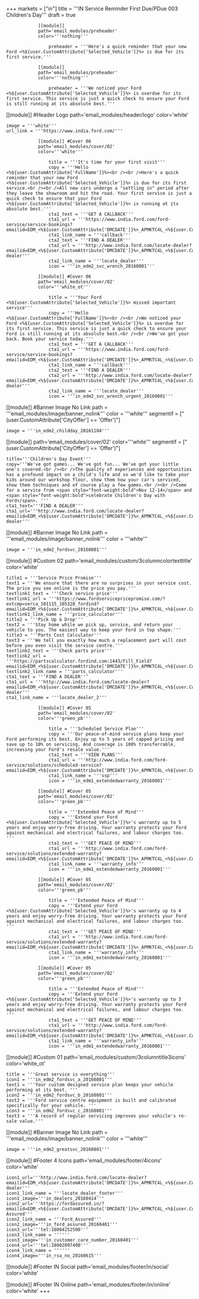 +++
markets = ["in"]
title = '''IN Service Reminder First Due/PDue 003 Children's Day'''
draft = true

				[[module]]
				path='email_modules/preheader'
				color='''nothing'''

					preheader = '''Here's a quick reminder that your new Ford <%${user.CustomAttribute['Selected_Vehicle']}%> is due for its first service.'''

				[[module]]
				path='email_modules/preheader'
				color='''nothing'''

					preheader = '''We noticed your Ford <%${user.CustomAttribute['Selected_Vehicle']}%> is overdue for its first service. This service is just a quick check to ensure your Ford is still running at its absolute best.'''

[[module]] #Header Logo
path='email_modules/header/logo'
color='white'

	image = '''white'''
	url_link = '''https://www.india.ford.com/'''

				[[module]] #Cover 06
				path='email_modules/cover/02'
				color='''white'''

					title = '''It's time for your first visit'''
					copy = '''Hello <%${user.CustomAttribute['FullName']}%><br /><br />Here's a quick reminder that your new Ford <%${user.CustomAttribute['Selected_Vehicle']}%> is due for its first service.<br /><br />All new cars undergo a "settling in" period after they leave the showroom and hit the road. Your first service is just a quick check to ensure that your Ford <%${user.CustomAttribute['Selected_Vehicle']}%> is running at its absolute best.'''
					cta1_text = '''GET A CALLBACK'''
					cta1_url = '''https://www.india.ford.com/ford-service/service-bookings?emailid=EDM_<%${user.CustomAttribute['DMCDATE']}%>_APMKTC4L_<%${user.CustomAttribute['DMCCAMPAIGN']}%>'''
					cta1_link_name = '''callback'''
					cta2_text = '''FIND A DEALER'''
					cta2_url = '''http://www.india.ford.com/locate-dealer?emailid=EDM_<%${user.CustomAttribute['DMCDATE']}%>_APMKTC4L_<%${user.CustomAttribute['DMCCAMPAIGN']}%>_locate-dealer'''
					cta2_link_name = '''locate_dealer'''
					icon = '''in_edm2_svc_wrench_20160801'''

				[[module]] #Cover 06
				path='email_modules/cover/02'
				color='''white_ot'''

					title = '''Your Ford <%${user.CustomAttribute['Selected_Vehicle']}%> missed important service'''
					copy = '''Hello <%${user.CustomAttribute['FullName']}%><br /><br />We noticed your Ford <%${user.CustomAttribute['Selected_Vehicle']}%> is overdue for its first service. This service is just a quick check to ensure your Ford is still running at its absolute best.<br /><br />We've got your back. Book your service today.'''
					cta1_text = '''GET A CALLBACK'''
					cta1_url = '''https://www.india.ford.com/ford-service/service-bookings?emailid=EDM_<%${user.CustomAttribute['DMCDATE']}%>_APMKTC4L_<%${user.CustomAttribute['DMCCAMPAIGN']}%>'''
					cta1_link_name = '''callback'''
					cta2_text = '''FIND A DEALER'''
					cta2_url = '''http://www.india.ford.com/locate-dealer?emailid=EDM_<%${user.CustomAttribute['DMCDATE']}%>_APMKTC4L_<%${user.CustomAttribute['DMCCAMPAIGN']}%>_locate-dealer'''
					cta2_link_name = '''locate_dealer'''
					icon = '''in_edm2_svc_wrench_urgent_20160801'''

[[module]] #Banner Image No Link
path = '''email_modules/image/banner_nolink'''
color = '''white'''
segmentif = ["(user.CustomAttribute['CityOffer'] == 'Offer')"]

	image = '''in_edm2_childday_20161104'''

[[module]]
path='email_modules/cover/02'
color='''white'''
segmentif = ["(user.CustomAttribute['CityOffer'] == 'Offer')"]

	title='''Children's Day Event'''
	copy='''We've got games... We've got fun... We've got your little one's covered.<br /><br />The quality of experiences and opportunities has a profound impact on a child's life and so we'd like to take your kids around our workshop floor, show them how your car's serviced, show them techniques and of course play a few games.<br /><br />Come for a service from <span style="font-weight:bold">Nov 12-14</span> and <span style="font-weight:bold">celebrate Children's Day with Ford</span>. '''
	cta1_text='''FIND A DEALER'''
	cta1_url='''http://www.india.ford.com/locate-dealer?emailid=EDM_<%${user.CustomAttribute['DMCDATE']}%>_APMKTC4L_<%${user.CustomAttribute['DMCCAMPAIGN']}%>_locate-dealer'''

[[module]] #Banner Image No Link
path = '''email_modules/image/banner_nolink'''
color = '''white'''

	image = '''in_edm2_fordsvc_20160801'''

[[module]] #Custom 02
path='email_modules/custom/3columncolortexttitle'
color='white'

	title1 = '''Service Price Promise'''
	text1 = '''We ensure that there are no surprises in your service cost. The price you see online is the price you pay.'''
	textlink1_text = '''Check service price'''
	textlink1_url = '''https://www.fordservicepricepromise.com/?extcmp=serca_101115_105328_fordind?emailid=EDM_<%${user.CustomAttribute['DMCDATE']}%>_APMKTC4L_<%${user.CustomAttribute['DMCCAMPAIGN']}%>'''
	textlink1_link_name = '''price_calculator'''
	title2 = '''Pick Up & Drop'''
	text2 = '''Stay home while we pick up, service, and return your vehicle to you. The easiest way to keep your Ford in top shape.'''
	title3 = '''Parts Cost Calculator'''
	text3 = '''We tell you exactly how much a replacement part will cost before you even visit the service centre.'''
	textlink2_text = '''Check parts price'''
	textlink2_url = '''https://partscalculator.fordind.com:1443/Fill_Field?emailid=EDM_<%${user.CustomAttribute['DMCDATE']}%>_APMKTC4L_<%${user.CustomAttribute['DMCCAMPAIGN']}%>'''
	textlink2_link_name = '''parts_calculator'''
	cta1_text = '''FIND A DEALER'''
	cta1_url = '''http://www.india.ford.com/locate-dealer?emailid=EDM_<%${user.CustomAttribute['DMCDATE']}%>_APMKTC4L_<%${user.CustomAttribute['DMCCAMPAIGN']}%>_locate-dealer'''
	cta1_link_name = '''locate_dealer_2'''

				[[module]] #Cover 05
				path='email_modules/cover/02'
				color='''green_pb'''

					title = '''Scheduled Service Plan'''
					copy = '''Our peace-of-mind service plans keep your Ford performing its best. Enjoy up to 5 years of capped pricing and save up to 10% on servicing. And coverage is 100% transferrable, increasing your Ford's resale value.'''
					cta1_text = '''VIEW PLANS'''
					cta1_url = '''http://www.india.ford.com/ford-service/solutions/scheduled-service?emailid=EDM_<%${user.CustomAttribute['DMCDATE']}%>_APMKTC4L_<%${user.CustomAttribute['DMCCAMPAIGN']}%>'''
					cta1_link_name = '''ssp'''
					icon = '''in_edm1_extendedwarranty_20160801'''

				[[module]] #Cover 05
				path='email_modules/cover/02'
				color='''green_pb'''

					title = '''Extended Peace of Mind'''
					copy = '''Extend your Ford <%${user.CustomAttribute['Selected_Vehicle']}%>'s warranty up to 5 years and enjoy worry-free driving. Your warranty protects your Ford against mechanical and electrical failures, and labour charges too. '''
					cta1_text = '''GET PEACE OF MIND'''
					cta1_url = '''http://www.india.ford.com/ford-service/solutions/extended-warranty?emailid=EDM_<%${user.CustomAttribute['DMCDATE']}%>_APMKTC4L_<%${user.CustomAttribute['DMCCAMPAIGN']}%>'''
					cta1_link_name = '''warranty_info'''
					icon = '''in_edm1_extendedwarranty_20160801'''

				[[module]] #Cover 05
				path='email_modules/cover/02'
				color='''green_pb'''

					title = '''Extended Peace of Mind'''
					copy = '''Extend your Ford <%${user.CustomAttribute['Selected_Vehicle']}%>'s warranty up to 4 years and enjoy worry-free driving. Your warranty protects your Ford against mechanical and electrical failures, and labour charges too. '''
					cta1_text = '''GET PEACE OF MIND'''
					cta1_url = '''http://www.india.ford.com/ford-service/solutions/extended-warranty?emailid=EDM_<%${user.CustomAttribute['DMCDATE']}%>_APMKTC4L_<%${user.CustomAttribute['DMCCAMPAIGN']}%>'''
					cta1_link_name = '''warranty_info'''
					icon = '''in_edm1_extendedwarranty_20160801'''

				[[module]] #Cover 05
				path='email_modules/cover/02'
				color='''green_pb'''

					title = '''Extended Peace of Mind'''
					copy = '''Extend your Ford <%${user.CustomAttribute['Selected_Vehicle']}%>'s warranty up to 3 years and enjoy worry-free driving. Your warranty protects your Ford against mechanical and electrical failures, and labour charges too. '''
					cta1_text = '''GET PEACE OF MIND'''
					cta1_url = '''http://www.india.ford.com/ford-service/solutions/extended-warranty?emailid=EDM_<%${user.CustomAttribute['DMCDATE']}%>_APMKTC4L_<%${user.CustomAttribute['DMCCAMPAIGN']}%>'''
					cta1_link_name = '''warranty_info'''
					icon = '''in_edm1_extendedwarranty_20160801'''

[[module]] #Custom 01
path='email_modules/custom/3columntitle3icons'
color='white_ot'

	title = '''Great service is everything'''
	icon1 = '''in_edm2_fordsvc_a_20160801'''
	text1 = '''Your custom designed service plan keeps your vehicle performing at its best. '''
	icon2 = '''in_edm2_fordsvc_b_20160801'''
	text2 = '''Ford service centre equipment is built and calibrated specifically for your vehicle. '''
	icon3 = '''in_edm2_fordsvc_c_20160801'''
	text3 = '''A record of regular servicing improves your vehicle's re-sale value.'''

[[module]] #Banner Image No Link
path = '''email_modules/image/banner_nolink'''
color = '''white'''

	image = '''in_edm2_greatsvc_20160801'''

[[module]] #Footer 4 Icons
path='email_modules/footer/4icons'
color='white'

	icon1_url='''http://www.india.ford.com/locate-dealer?emailid=EDM_<%${user.CustomAttribute['DMCDATE']}%>_APMKTC4L_<%${user.CustomAttribute['DMCCAMPAIGN']}%>_locate-dealer'''
	icon1_link_name = '''locate_dealer_footer'''
	icon1_image='''in_dealers_20160414'''
	icon2_url='''https://fordassured.in/?emailid=EDM_<%${user.CustomAttribute['DMCDATE']}%>_APMKTC4L_<%${user.CustomAttribute['DMCCAMPAIGN']}%>_Ford-Assured'''
	icon2_link_name = '''Ford_Assured'''
	icon2_image='''in_ford_assured_20160401'''
	icon3_url='''tel:18004252500'''
	icon3_link_name = ''''''
	icon3_image='''in_customer_care_number_20160401'''
	icon4_url='''tel:18002097400'''
	icon4_link_name = ''''''
	icon4_image='''in_rsa_no_20160615'''

[[module]] #Footer IN Social
path='email_modules/footer/in/social'
color='white'

[[module]] #Footer IN Online
path='email_modules/footer/in/online'
color='white'
+++
